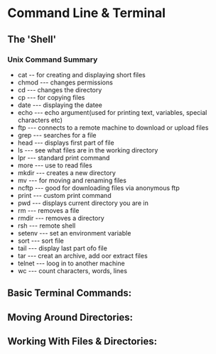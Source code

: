 # Command Line & Terminal
## The 'Shell'

### Unix Command Summary
*  cat -- for creating and displaying short files
* chmod --- changes permissions
* cd --- changes the directory
* cp --- for copying files
* date --- displaying the datee
* echo --- echo argument(used for printing text, variables, special characters etc)
* ftp --- connects to a remote machine to download or upload files
* grep --- searches for a file
* head --- displays first part of file
* ls --- see what files are in the working directory
* lpr --- standard print command
* more --- use to read  files
* mkdir --- creates a new directory
* mv --- for moving and renaming files
* ncftp --- good for downloading files via anonymous ftp
* print --- custom print command
* pwd --- displays current directory you are in
* rm --- removes a file
* rmdir --- removes a directory
* rsh --- remote shell
* setenv --- set an environment variable
* sort --- sort file
* tail --- display last part ofo file
* tar --- creat an archive, add oor extract files
* telnet --- loog in to another machine
* wc --- count characters, words, lines

## Basic Terminal Commands:

## Moving Around Directories:

## Working With Files & Directories:
